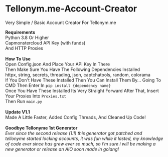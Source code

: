 # Tellonym.me-Account-Creator
Very Simple / Basic Account Creator For Tellonym.me

**Requirements** <br />
Python 3.8 Or Higher<br /> Capmonstercloud API Key (with funds)<br />And HTTP Proxies<br /><br />**How To Use**<br />Open Config.json And Place Your API Key In There<br />Then Make Sure You Have The Following Dependencies Installed<br />httpx, string, secrets, threading, json, captchatools, random, colorama<br />If You Don't Have These Installed Then You Can Install Them By... Going To CMD Then Enter In `pip install {dependency name}`<br />Once You Have These Installed Its Very Straight Forward After That, Insert Your Proxies Into `Proxies.txt`<br />Then Run `main.py`<br /><br />**Update V1.1**<br />Made A Little Faster, Added Config Threads, And Cleaned Up Code!
<br /><br />**Goodbye Tellonyme 1st Generator**<br />*Ever since the second release (1.1) this generator got patched and tellonyme started locking accounts, it was fun while it lasted, my knowledge of code ever since has grew ever so much, so i'm sure i will be making a new generator or release an AIO soon made in golang!*

